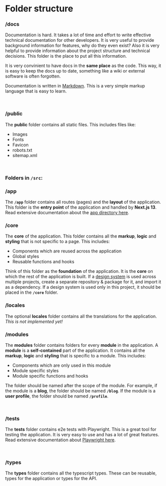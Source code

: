 # **Folder structure**

### **/docs**

Documentation is hard. It takes a lot of time and effort to write effective technical documentation for other developers. It is very useful to provide background information for features, why do they even exist? Also it is very helpful to provide information about the project structure and technical decisions. This folder is the place to put all this information.

It is very convinient to have docs in the **same place** as the code. This way, it is easy to keep the docs up to date, something like a wiki or external software is often forgotten.

Documentation is written in [Markdown](https://www.markdownguide.org/). This is a very simple markup language that is easy to learn.

<br>

### **/public**

The **public** folder contains all static files. This includes files like:

-   Images
-   Fonts
-   Favicon
-   robots.txt
-   sitemap.xml

<br>

### Folders in `/src`:

### **/app**

The **`/app`** folder contains all routes (pages) and the **layout** of the application. This folder is the **entry point** of the application and handled by **Next.js 13**. Read extensive documentation about the [app directory here](https://beta.nextjs.org/docs/routing/fundamentals#the-app-directory).
<br>

### **/core**

The **core** of the application. This folder contains all the **markup**, **logic** and **styling** that is not specific to a page. This includes:

-   Components which are reused across the application
-   Global styles
-   Reusable functions and hooks

Think of this folder as the **foundation** of the application. It is the **core** on which the rest of the application is built.
If a [design system](https://leerob.io/blog/style-guides-component-libraries-design-systems) is used across multiple projects, create a separate repository & package for it, and import it as a dependency.
If a design system is used only in this project, it should be placed in the **`/core`** folder.
<br>

### **/locales**

The optional **locales** folder contains all the translations for the application. _This is not implemented yet!_
<br>

### **/modules**

The **modules** folder contains folders for every **module** in the application. A **module** is a **self-contained** part of the application. It contains all the **markup**, **logic** and **styling** that is specific to a module. This includes:

-   Components which are only used in this module
-   Module specific styles
-   Module specific functions and hooks

The folder should be named after the scope of the module. For example, if the module is a **blog**, the folder should be named **`/blog`**. If the module is a **user profile**, the folder should be named **`/profile`**.

<br>

### **/tests**

The **tests** folder contains e2e tests with Playwright. This is a great tool for testing the application. It is very easy to use and has a lot of great features. Read extensive documentation about [Playwright here](https://playwright.dev/docs/intro).

<br>

### **/types**

The **types** folder contains all the typescript types. These can be reusable, types for the application or types for the API.
